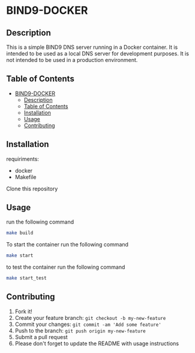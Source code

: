 # BIND9-DOCKER

## Description

This is a simple BIND9 DNS server running in a Docker container. It is intended to be used as a local DNS server for development purposes. It is not intended to be used in a production environment.

## Table of Contents

- [BIND9-DOCKER](#bind9-docker)
  - [Description](#description)
  - [Table of Contents](#table-of-contents)
  - [Installation](#installation)
  - [Usage](#usage)
  - [Contributing](#contributing)


## Installation

requiriments:
- docker
- Makefile
  
Clone this repository

## Usage

run the following command
```bash
make build
```

To start the container run the following command
```bash
make start
```

to test the container run the following command
```bash
make start_test
```

## Contributing

1. Fork it!
2. Create your feature branch: `git checkout -b my-new-feature`
3. Commit your changes: `git commit -am 'Add some feature'`
4. Push to the branch: `git push origin my-new-feature`
5. Submit a pull request
6. Please don't forget to update the README with usage instructions
  



